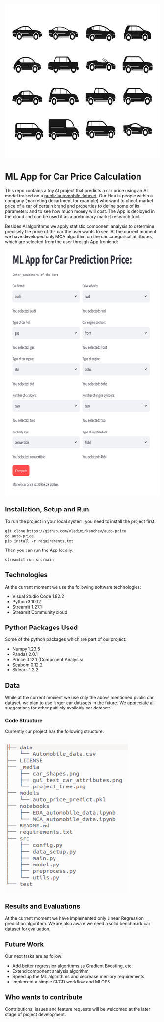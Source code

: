 <div align="center">
  <img src="/_media/car_shapes.png" width="800" height="500">
</div>
 
# ML App for Car Price Calculation
This repo contains a toy AI project that predicts a car price using an AI model trained on a [public automobile dataset](https://www.kaggle.com/datasets/toramky/automobile-dataset/). Our idea is people within a company (marketing department for example) who want to check market price of a car of certain brand and properties to define some of its parameters and to see how much money will cost. The App is deployed in the cloud and can be used it as a preliminary market research tool. 

Besides AI algorithms we apply statistic component analysis to determine precisely the price of the car the user wants to see. At the current moment we have developed only MCA algorithm on the car categorical attributes, which are selected from the user through App frontend:

<div align="center">
  <img src="/_media/gui_test_car_attributes.png" width="700" height="800">
</div>

## Installation, Setup and Run

To run the project in your local system, you need to install the project first:
```
git clone https://github.com/vladimirkanchev/auto-price
cd auto-price
pip install -r requirements.txt
```

Then you can run the App locally:
```
streamlit run src/main
```

## Technologies

At the current moment we use the following software technologies:
    
- Visual Studio Code 1.82.2
- Python 3.10.12
- Streamlit 1.27.1
- Streamlit Community cloud
     
    
## Python Packages Used
    
Some of the python packages which are part of our project:

- Numpy 1.23.5
- Pandas 2.0.1
- Prince 0.12.1 (Component Analysis)
- Seaborn 0.12.2 
- Sklearn 1.2.2
   
    
## Data
    
While at the current moment we use only the above mentioned public car dataset, we plan to use larger car datasets in the future. We appreciate all suggestions for other publicly availably car datasets. 

    
### Code Structure

   Currently our project has the following structure:
   
   <img src="/_media/project_tree.png" width="400" height="500">  


## Results and Evaluations

At the current moment we have implemented only Linear Regression prediction algorithm. We are also aware we need a solid benchmark car dataset for  evaluation.

    
## Future Work

Our next tasks are as follow:
   
- Add better regression algorithms as Gradient Boosting, etc.
- Extend component analysis algorithm
- Speed up the ML algorithms and decrease memory requirements
- Implement a simple CI/CD workflow and MLOPS
    
## Who wants to contribute

Contributions, issues and feature requests will be welcomed at the later stage of project development. 


